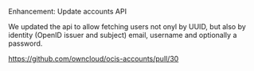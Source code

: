 Enhancement: Update accounts API

We updated the api to allow fetching users not onyl by UUID, but also by identity (OpenID issuer and subject) email, username and optionally a password.

https://github.com/owncloud/ocis-accounts/pull/30
